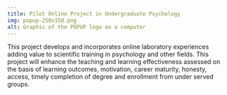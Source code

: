 ```yaml
---
title: Pilot Online Project in Undergraduate Psychology
img: popup-250x150.png
alt: Graphic of the POPUP logo on a computer
---
```


This project develops and incorporates online laboratory experiences adding value to scientific training in psychology and other fields. This project will enhance the teaching and learning effectiveness assessed on the basis of learning outcomes, motivation, career maturity, honesty, access, timely completion of degree and enrollment from under served groups.
